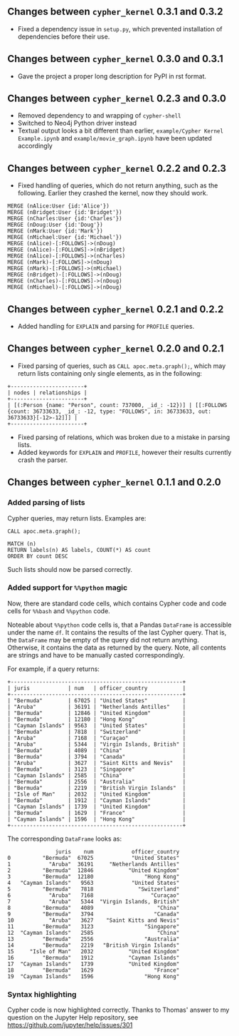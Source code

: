 ## Changes between `cypher_kernel` 0.3.1 and 0.3.2

  * Fixed a dependency issue in `setup.py`, which prevented installation of 
    dependencies before their use.

## Changes between `cypher_kernel` 0.3.0 and 0.3.1

  * Gave the project a proper long description for PyPI in rst format.

## Changes between `cypher_kernel` 0.2.3 and 0.3.0

  * Removed dependency to and wrapping of `cypher-shell`
  * Switched to Neo4j Python driver instead
  * Textual output looks a bit different than earlier, 
    `example/Cypher Kernel Example.ipynb` and `example/movie_graph.ipynb` have 
    been updated accordingly
  

## Changes between `cypher_kernel` 0.2.2 and 0.2.3

  * Fixed handling of queries, which do not return anything, such as the 
    following. Earlier they crashed the kernel, now they should work.
  ```
  MERGE (nAlice:User {id:'Alice'})
  MERGE (nBridget:User {id:'Bridget'})
  MERGE (nCharles:User {id:'Charles'})
  MERGE (nDoug:User {id:'Doug'})
  MERGE (nMark:User {id:'Mark'})
  MERGE (nMichael:User {id:'Michael'})
  MERGE (nAlice)-[:FOLLOWS]->(nDoug)
  MERGE (nAlice)-[:FOLLOWS]->(nBridget)
  MERGE (nAlice)-[:FOLLOWS]->(nCharles)
  MERGE (nMark)-[:FOLLOWS]->(nDoug)
  MERGE (nMark)-[:FOLLOWS]->(nMichael)
  MERGE (nBridget)-[:FOLLOWS]->(nDoug)
  MERGE (nCharles)-[:FOLLOWS]->(nDoug)
  MERGE (nMichael)-[:FOLLOWS]->(nDoug)
  ```


## Changes between `cypher_kernel` 0.2.1 and 0.2.2

  * Added handling for `EXPLAIN` and parsing for `PROFILE` queries.


## Changes between `cypher_kernel` 0.2.0 and 0.2.1

  * Fixed parsing of queries, such as `CALL apoc.meta.graph();`, which may 
    return lists containing only single elements, as in the following:

  ```
  +-----------------------+
  | nodes | relationships |
  +-----------------------+
  | [(:Person {name: "Person", count: 737000, _id_: -12})] | [[:FOLLOWS {count: 36733633, _id_: -12, type: "FOLLOWS", in: 36733633, out: 36733633}[-12>-12]]] |
  +-----------------------+
  ```

  * Fixed parsing of relations, which was broken due to a mistake in parsing 
    lists.
  * Added keywords for `EXPLAIN` and `PROFILE`, however their results currently 
    crash the parser.




## Changes between `cypher_kernel` 0.1.1 and 0.2.0

### Added parsing of lists

Cypher queries, may return lists. Examples are:

```cypher
CALL apoc.meta.graph();
```

```cypher
MATCH (n) 
RETURN labels(n) AS labels, COUNT(*) AS count
ORDER BY count DESC
```

Such lists should now be parsed correctly.


### Added support for `%%python` magic

Now, there are standard code cells, which contains Cypher code and code cells 
for `%%bash` and `%%python` code.

Noteable about `%%python` code cells is, that a Pandas `DataFrame` is 
accessible under the name `df`. It contains the results of the last Cypher 
query. That is, the `DataFrame` may be empty of the query did not return 
anything. Otherwise, it contains the data as returned by the query. Note, all 
contents are strings and have to be manually casted correspondingly.

For example, if a query returns:

```
+------------------------------------------------------+
| juris            | num   | officer_country           |
+------------------------------------------------------+
| "Bermuda"        | 67025 | "United States"           |
| "Aruba"          | 36191 | "Netherlands Antilles"    |
| "Bermuda"        | 12846 | "United Kingdom"          |
| "Bermuda"        | 12180 | "Hong Kong"               |
| "Cayman Islands" | 9563  | "United States"           |
| "Bermuda"        | 7818  | "Switzerland"             |
| "Aruba"          | 7168  | "Curaçao"                 |
| "Aruba"          | 5344  | "Virgin Islands, British" |
| "Bermuda"        | 4089  | "China"                   |
| "Bermuda"        | 3794  | "Canada"                  |
| "Aruba"          | 3627  | "Saint Kitts and Nevis"   |
| "Bermuda"        | 3123  | "Singapore"               |
| "Cayman Islands" | 2585  | "China"                   |
| "Bermuda"        | 2556  | "Australia"               |
| "Bermuda"        | 2219  | "British Virgin Islands"  |
| "Isle of Man"    | 2032  | "United Kingdom"          |
| "Bermuda"        | 1912  | "Cayman Islands"          |
| "Cayman Islands" | 1739  | "United Kingdom"          |
| "Bermuda"        | 1629  | "France"                  |
| "Cayman Islands" | 1596  | "Hong Kong"               |
+------------------------------------------------------+
```

The corresponding `DataFrame` looks as:

```
               juris    num            officer_country
0          "Bermuda"  67025            "United States"
1            "Aruba"  36191     "Netherlands Antilles"
2          "Bermuda"  12846           "United Kingdom"
3          "Bermuda"  12180                "Hong Kong"
4   "Cayman Islands"   9563            "United States"
5          "Bermuda"   7818              "Switzerland"
6            "Aruba"   7168                  "Curaçao"
7            "Aruba"   5344  "Virgin Islands, British"
8          "Bermuda"   4089                    "China"
9          "Bermuda"   3794                   "Canada"
10           "Aruba"   3627    "Saint Kitts and Nevis"
11         "Bermuda"   3123                "Singapore"
12  "Cayman Islands"   2585                    "China"
13         "Bermuda"   2556                "Australia"
14         "Bermuda"   2219   "British Virgin Islands"
15     "Isle of Man"   2032           "United Kingdom"
16         "Bermuda"   1912           "Cayman Islands"
17  "Cayman Islands"   1739           "United Kingdom"
18         "Bermuda"   1629                   "France"
19  "Cayman Islands"   1596                "Hong Kong"
```


### Syntax highlighting

Cypher code is now highlighted correctly. Thanks to Thomas' answer to my 
question on the Jupyter Help repository, see 
https://github.com/jupyter/help/issues/301